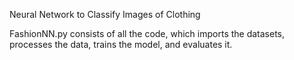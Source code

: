 Neural Network to Classify Images of Clothing

FashionNN.py consists of all the code, which imports the datasets, processes the data, trains the model, and evaluates it.
